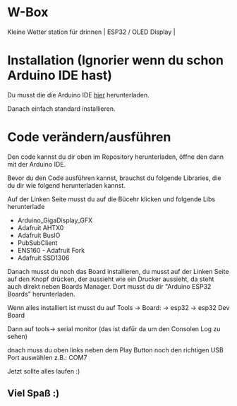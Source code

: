 # W-Box
Kleine Wetter station für drinnen | ESP32 / OLED Display |

# Installation (Ignorier wenn du schon Arduino IDE hast)

Du musst die die Arduino IDE [hier](https://www.arduino.cc/en/software) herunterladen.

Danach einfach standard installieren.

# Code verändern/ausführen

Den code kannst du dir oben im Repository herunterladen, öffne den dann mit der Arduino IDE.

Bevor du den Code ausführen kannst, brauchst du folgende Libraries, die du dir wie folgend herunterladen kannst.

Auf der Linken Seite musst du auf die Bücehr klicken und folgende Libs herunterlade

- Arduino_GigaDisplay_GFX
- Adafruit AHTX0
- Adafruit BusIO
- PubSubClient
- ENS160 - Adafruit Fork
- Adafruit SSD1306

Danach musst du noch das Board installieren, du musst auf der Linken Seite auf den Knopf drücken, der aussieht wie ein Drucker aussieht, da steht auch direkt neben Boards Manager. 
Dort musst du dir "Arduino ESP32 Boards" herunterladen.

Wenn alles installiert ist musst du auf Tools -> Board: -> esp32 -> esp32 Dev Board

Dann auf tools-> serial monitor (das ist dafür da um den Consolen Log zu sehen)

dnach muss du oben links neben dem Play Button noch den richtigen USB Port auswählen z.B.: COM7

Jetzt sollte alles laufen :)

## Viel Spaß :)

